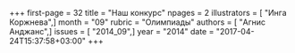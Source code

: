 +++
first-page = 32
title = "Наш конкурс"
npages = 2
illustrators = [ "Инга Коржнева",]
month = "09"
rubric = "Олимпиады"
authors = [ "Агнис Анджанс",]
issues = [ "2014_09",]
year = "2014"
date = "2017-04-24T15:37:58+03:00"
+++
